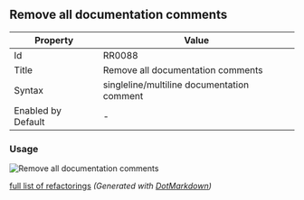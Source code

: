 ## Remove all documentation comments

| Property           | Value                                      |
| ------------------ | ------------------------------------------ |
| Id                 | RR0088                                     |
| Title              | Remove all documentation comments          |
| Syntax             | singleline/multiline documentation comment |
| Enabled by Default | \-                                         |

### Usage

![Remove all documentation comments](../../images/refactorings/RemoveAllDocumentationComments.png)

[full list of refactorings](Refactorings.md)
*\(Generated with [DotMarkdown](http://github.com/JosefPihrt/DotMarkdown)\)*